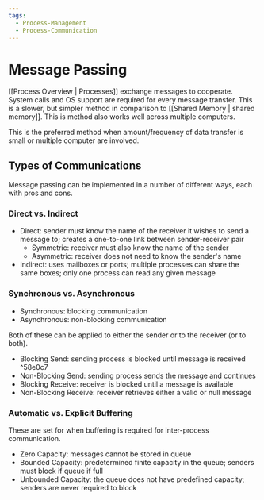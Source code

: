 ```yaml
---
tags:
  - Process-Management
  - Process-Communication
---
```

# Message Passing
[[Process Overview | Processes]] exchange messages to cooperate. System calls and OS support are required for every message transfer. This is a slower, but simpler method in comparison to [[Shared Memory | shared memory]]. This is method also works well across multiple computers.

This is the preferred method when amount/frequency of data transfer is small or multiple computer are involved. 

## Types of Communications
Message passing can be implemented in a number of different ways, each with pros and cons.
### Direct vs. Indirect
- Direct: sender must know the name of the receiver it wishes to send a message to; creates a one-to-one link between sender-receiver pair
    - Symmetric: receiver must also know the name of the sender
    - Asymmetric: receiver does not need to know the sender's name
- Indirect: uses mailboxes or ports; multiple processes can share the same boxes; only one process can read any given message
### Synchronous vs. Asynchronous
- Synchronous: blocking communication
- Asynchronous: non-blocking communication

Both of these can be applied to either the sender or to the receiver (or to both). 
- Blocking Send: sending process is blocked until message is received ^58e0c7
- Non-Blocking Send: sending process sends the message and continues
- Blocking Receive: receiver is blocked until a message is available
- Non-Blocking Receive: receiver retrieves either a valid or null message
### Automatic vs. Explicit Buffering
These are set for when buffering is required for inter-process communication. 
- Zero Capacity: messages cannot be stored in queue
- Bounded Capacity: predetermined finite capacity in the queue; senders must block if queue if full
- Unbounded Capacity: the queue does not have predefined capacity; senders are never required to block